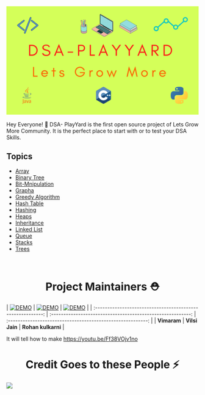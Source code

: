 <img src="DSA-Playyard.png">

Hey Everyone! 👋 DSA- PlayYard is the first open source project of Lets Grow More Community. It is the perfect place to start with or to test your DSA Skills.

## Topics
- [Array](https://github.com/LetsGrowMoreCommunity/DSA-Playyard/tree/main/Array)
- [Binary Tree](https://github.com/LetsGrowMoreCommunity/DSA-Playyard/tree/main/Binary%20Tree)
- [Bit-Mnipulation](https://github.com/LetsGrowMoreCommunity/DSA-Playyard/tree/main/Bit-Manipulation)
- [Grapha](https://github.com/LetsGrowMoreCommunity/DSA-Playyard/tree/main/Graphs)
- [Greedy Algorithm](https://github.com/LetsGrowMoreCommunity/DSA-Playyard/tree/main/Greedy%20Algorithm)
- [Hash Table](https://github.com/LetsGrowMoreCommunity/DSA-Playyard/tree/main/Hash%20Table)
- [Hashing](https://github.com/LetsGrowMoreCommunity/DSA-Playyard/tree/main/Hashing)
- [Heaps](https://github.com/LetsGrowMoreCommunity/DSA-Playyard/tree/main/Heap)
- [Inheritance](https://github.com/LetsGrowMoreCommunity/DSA-Playyard/tree/main/Inheritence)
- [Linked List](https://github.com/LetsGrowMoreCommunity/DSA-Playyard/tree/main/Linked%20List)
- [Queue](https://github.com/LetsGrowMoreCommunity/DSA-Playyard/tree/main/Queue)
- [Stacks](https://github.com/LetsGrowMoreCommunity/DSA-Playyard/tree/main/Stack)
- [Trees](https://github.com/LetsGrowMoreCommunity/DSA-Playyard/tree/main/Trees)

<br><h1 align="center">Project Maintainers ⛑</h1>
| [![DEMO](https://github.com/demo.png)](https://github.com/) | [![DEMO](https://github.com/demo.png)](https://github.com/) | [![DEMO](https://github.com/demo.png)](https://github.com/) |
| :---------------------------------------------------------: | :---------------------------------------------------------: | :---------------------------------------------------------: |
|                         **Vimaram**                          |                         **Vilsi Jain**                          |                         **Rohan kulkarni**                          |

It will tell how to make https://youtu.be/Ff38VOjv1no
<h1 align="center">Credit Goes to these People ⚡</h1>
<a href="https://github.com/LetsGrowMoreCommunity/DSA-Playyard/graphs/contributors">
  <img src="https://contrib.rocks/image?repo=LetsGrowMoreCommunity/DSA-Playyard" />
</a>
